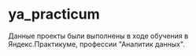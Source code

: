 # ya_practicum
Данные проекты были выполнены в ходе обучения в Яндекс.Практикуме, профессии "Аналитик данных".

